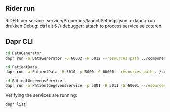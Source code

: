 ## Rider run

RIDER: per service:
service/Properties/launchSettings.json > dapr > run drukken
Debug: ctrl alt 5 // debugger: attach to process
service selecteren

## Dapr CLI

```bash
cd DataGenerator
dapr run -a DataGenerator -G 60002 -H 5012 --resources-path ../components/ dotnet run
```

```bash
cd PatientData
dapr run -a PatientData -H 5010 -p 5000 -G 60000 --resources-path ../components/ dotnet run

```

```bash
cd PatientGegevensService
dapr run -a PatientGegevensService -p 5001 -H 5011 -G 60001 --resources-path ../components/ dotnet run
```

Verifying the services are running:

```bash
dapr list
```